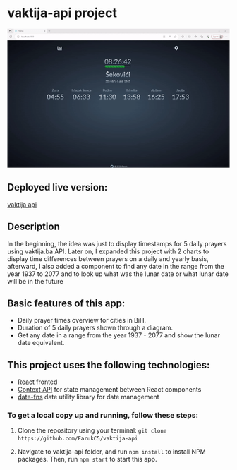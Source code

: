 # **vaktija-api project**

![Final App](./vaktija-api.gif)

## Deployed live version:
[vaktija api](https://vaktija-api.vercel.app/)

## Description

In the beginning, the idea was just to display timestamps for 5 daily prayers using vaktija.ba API. Later on, I expanded this project with 2 charts to display time differences between prayers on a daily and yearly basis, afterward, I also added a component to find any date in the range from the year 1937 to 2077 and to look up what was the lunar date or what lunar date will be in the future

## Basic features of this app:

- Daily prayer times overview for cities in BiH. 
- Duration of 5 daily prayers shown through a diagram.
- Get any date in a range from the year 1937 - 2077 and show the lunar date equivalent.

## This project uses the following technologies:

- [React](https://reactjs.org) fronted
- [Context API](https://react.dev/learn/scaling-up-with-reducer-and-context) for state management between React components
- [date-fns](https://date-fns.org/) date utility library for date management

### To get a local copy up and running, follow these steps:

1.  Clone the repository using your terminal: `git clone https://github.com/FarukC5/vaktija-api`

2.  Navigate to vaktija-api folder, and run `npm install` to install NPM packages. Then, run `npm start` to start this app.
